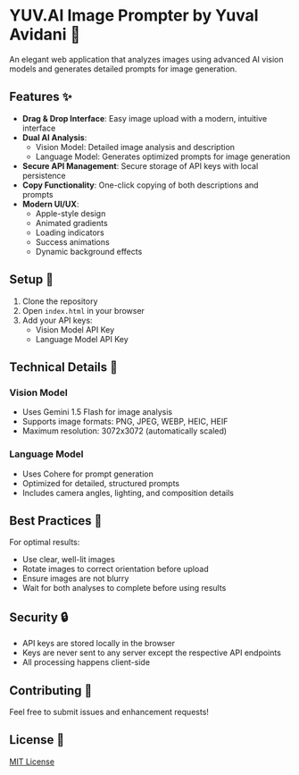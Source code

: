 # YUV.AI Image Prompter by Yuval Avidani 🎨

An elegant web application that analyzes images using advanced AI vision models and generates detailed prompts for image generation.

## Features ✨

- **Drag & Drop Interface**: Easy image upload with a modern, intuitive interface
- **Dual AI Analysis**: 
  - Vision Model: Detailed image analysis and description
  - Language Model: Generates optimized prompts for image generation
- **Secure API Management**: Secure storage of API keys with local persistence
- **Copy Functionality**: One-click copying of both descriptions and prompts
- **Modern UI/UX**: 
  - Apple-style design
  - Animated gradients
  - Loading indicators
  - Success animations
  - Dynamic background effects

## Setup 🚀

1. Clone the repository
2. Open `index.html` in your browser
3. Add your API keys:
   - Vision Model API Key
   - Language Model API Key

## Technical Details 🔧

### Vision Model
- Uses Gemini 1.5 Flash for image analysis
- Supports image formats: PNG, JPEG, WEBP, HEIC, HEIF
- Maximum resolution: 3072x3072 (automatically scaled)

### Language Model
- Uses Cohere for prompt generation
- Optimized for detailed, structured prompts
- Includes camera angles, lighting, and composition details

## Best Practices 📝

For optimal results:
- Use clear, well-lit images
- Rotate images to correct orientation before upload
- Ensure images are not blurry
- Wait for both analyses to complete before using results

## Security 🔒

- API keys are stored locally in the browser
- Keys are never sent to any server except the respective API endpoints
- All processing happens client-side

## Contributing 🤝

Feel free to submit issues and enhancement requests!

## License 📄

[MIT License](LICENSE)
